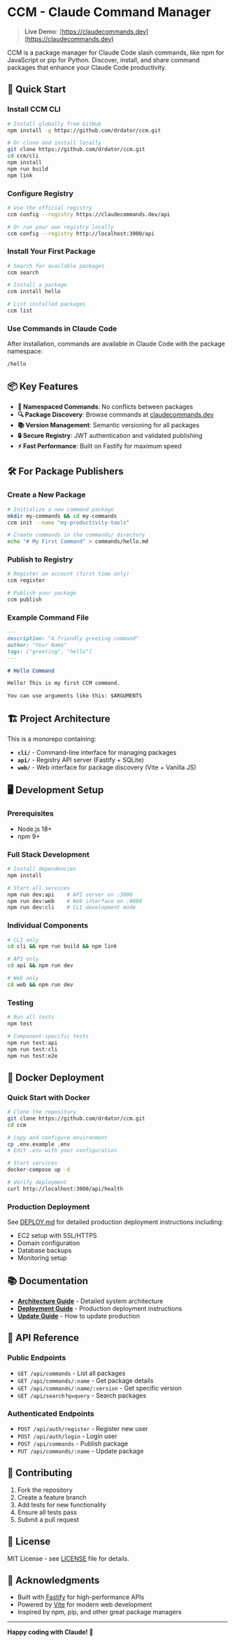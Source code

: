 # CCM - Claude Command Manager

> **Live Demo**: [https://claudecommands.dev](https://claudecommands.dev)

CCM is a package manager for Claude Code slash commands, like npm for JavaScript or pip for Python. Discover, install, and share command packages that enhance your Claude Code productivity.

## 🚀 Quick Start

### Install CCM CLI

```bash
# Install globally from GitHub
npm install -g https://github.com/drdator/ccm.git

# Or clone and install locally
git clone https://github.com/drdator/ccm.git
cd ccm/cli
npm install
npm run build
npm link
```

### Configure Registry

```bash
# Use the official registry
ccm config --registry https://claudecommands.dev/api

# Or run your own registry locally
ccm config --registry http://localhost:3000/api
```

### Install Your First Package

```bash
# Search for available packages
ccm search

# Install a package
ccm install hello

# List installed packages
ccm list
```

### Use Commands in Claude Code

After installation, commands are available in Claude Code with the package namespace:

```
/hello
```

## 📦 Key Features

- **🎯 Namespaced Commands**: No conflicts between packages
- **🔍 Package Discovery**: Browse commands at [claudecommands.dev](https://claudecommands.dev)
- **📚 Version Management**: Semantic versioning for all packages
- **🔒 Secure Registry**: JWT authentication and validated publishing
- **⚡ Fast Performance**: Built on Fastify for maximum speed

## 🛠️ For Package Publishers

### Create a New Package

```bash
# Initialize a new command package
mkdir my-commands && cd my-commands
ccm init --name "my-productivity-tools"

# Create commands in the commands/ directory
echo "# My First Command" > commands/hello.md
```

### Publish to Registry

```bash
# Register an account (first time only)
ccm register

# Publish your package
ccm publish
```

### Example Command File

```markdown
---
description: "A friendly greeting command"
author: "Your Name"
tags: ["greeting", "hello"]
---

# Hello Command

Hello! This is my first CCM command.

You can use arguments like this: $ARGUMENTS
```

## 🏗️ Project Architecture

This is a monorepo containing:

- **`cli/`** - Command-line interface for managing packages
- **`api/`** - Registry API server (Fastify + SQLite)
- **`web/`** - Web interface for package discovery (Vite + Vanilla JS)

## 🖥️ Development Setup

### Prerequisites

- Node.js 18+
- npm 9+

### Full Stack Development

```bash
# Install dependencies
npm install

# Start all services
npm run dev:api    # API server on :3000
npm run dev:web    # Web interface on :8080
npm run dev:cli    # CLI development mode
```

### Individual Components

```bash
# CLI only
cd cli && npm run build && npm link

# API only
cd api && npm run dev

# Web only
cd web && npm run dev
```

### Testing

```bash
# Run all tests
npm test

# Component-specific tests
npm run test:api
npm run test:cli
npm run test:e2e
```

## 🐳 Docker Deployment

### Quick Start with Docker

```bash
# Clone the repository
git clone https://github.com/drdator/ccm.git
cd ccm

# Copy and configure environment
cp .env.example .env
# Edit .env with your configuration

# Start services
docker-compose up -d

# Verify deployment
curl http://localhost:3000/api/health
```

### Production Deployment

See [DEPLOY.md](DEPLOY.md) for detailed production deployment instructions including:
- EC2 setup with SSL/HTTPS
- Domain configuration
- Database backups
- Monitoring setup

## 📚 Documentation

- **[Architecture Guide](CLAUDE.md)** - Detailed system architecture
- **[Deployment Guide](DEPLOY.md)** - Production deployment instructions
- **[Update Guide](UPDATE-DEPLOY.md)** - How to update production

## 🔧 API Reference

### Public Endpoints

- `GET /api/commands` - List all packages
- `GET /api/commands/:name` - Get package details
- `GET /api/commands/:name/:version` - Get specific version
- `GET /api/search?q=query` - Search packages

### Authenticated Endpoints

- `POST /api/auth/register` - Register new user
- `POST /api/auth/login` - Login user
- `POST /api/commands` - Publish package
- `PUT /api/commands/:name` - Update package

## 🤝 Contributing

1. Fork the repository
2. Create a feature branch
3. Add tests for new functionality
4. Ensure all tests pass
5. Submit a pull request

## 📄 License

MIT License - see [LICENSE](LICENSE) file for details.

## 🙏 Acknowledgments

- Built with [Fastify](https://fastify.dev) for high-performance APIs
- Powered by [Vite](https://vitejs.dev) for modern web development
- Inspired by npm, pip, and other great package managers

---

**Happy coding with Claude! 🤖**